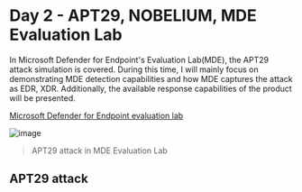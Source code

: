 # Day 2 - APT29, NOBELIUM, MDE Evaluation Lab
In Microsoft Defender for Endpoint's Evaluation Lab(MDE), the APT29 attack simulation is covered. During this time, I will mainly focus on demonstrating MDE detection capabilities and how MDE captures the attack as EDR, XDR. Additionally, the available response capabilities of the product will be presented.

[Microsoft Defender for Endpoint evaluation lab](https://learn.microsoft.com/en-us/microsoft-365/security/defender-endpoint/evaluation-lab?view=o365-worldwid)

![image](https://user-images.githubusercontent.com/120234772/231438988-020086ae-f669-4f7c-abe6-e79aa43ed0b5.png)
> APT29 attack in MDE Evaluation Lab

## APT29 attack 

